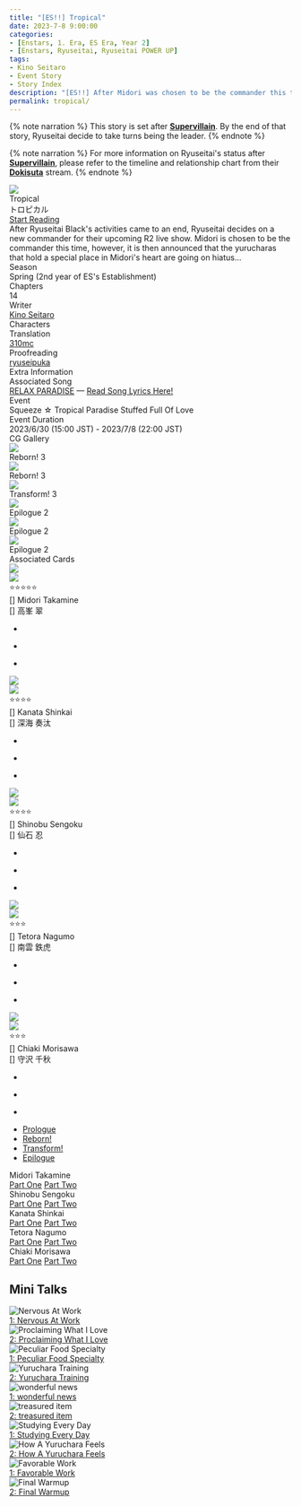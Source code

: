 ```yaml
---
title: "[ES!!] Tropical"
date: 2023-7-8 9:00:00
categories:
- [Enstars, 1. Era, ES Era, Year 2]
- [Enstars, Ryuseitai, Ryuseitai POWER UP]
tags:
- Kino Seitaro
- Event Story
- Story Index
description: "[ES!!] After Midori was chosen to be the commander this time, it is announced that the yurucharas that hold a special place in his heart are going on hiatus…"
permalink: tropical/
---
```

<div class="preview-wrapper" style="--storyColor:#5ac189;--storyColor-rgb:90,193,137;--storyColor-h:147.4;--storyColor-s:45.4%;--storyColor-l:55.5%;">
    <div class="grid-wrapper">
        <div class="preview-background" style="background-image: url('/img/es/eventstory/tropical/midoribcgframe.jpg')"></div>
        <div class="preview-box">
            <div class="title-area">
                <div class="title-area__title">Tropical</div>
                <div class="title-area__subtitle">トロピカル</div>
                <div class="title-area__start"><a href="/tropical/prologue">Start Reading</a></div>
            </div>
            <div class="info-area">
                <div class="synopsis">
                After Ryuseitai Black's activities came to an end, Ryuseitai decides on a new commander for their upcoming R2 live show. Midori is chosen to be the commander this time, however, it is then announced that the yurucharas that hold a special place in Midori's heart are going on hiatus…<!--『流星隊フラック』の活動が一区切りし、次のライブ『R2』に向けて新しい隊長を決めることになった『流星隊』。今回の隊長は翠が担当することに決定するが、思い入れのあるゆるキャラの活動休止が発表され…-->
                </div>
                <div class="info">
                    <div class="info-item season">
                        <div class="label">
                            Season
                        </div>
                        <div class="value">
                            Spring (2nd year of ES's Establishment)
                        </div>
                    </div>
                    <div class="info-item chapters">
                        <div class="label">
                            Chapters
                        </div>
                        <div class="value">
                            14
                        </div>
                    </div>
                    <div class="info-item writer">
                        <div class="label">
                            Writer
                        </div>
                        <div class="value">
                            <a href="/tags/Kino-Seitaro/">Kino Seitaro</a>
                        </div>
                    </div>
                    <div class="info-item characters">
                        <div class="label">
                            Characters
                        </div>
                        <div class="value">
                        <a href="/categories/Enstars/Midori" character="Midori"></a>
                        <a href="/categories/Enstars/Shinobu" character="Shinobu"></a>
                        <a href="/categories/Enstars/Kanata" character="Kanata"></a>
                        <a href="/categories/Enstars/Tetora" character="Tetora"></a>
                        <a href="/categories/Enstars/Chiaki" character="Chiaki"></a>
                        </div>
                    </div>
                    <div class="info-item tl">
                        <div class="label">
                            Translation
                        </div>
                        <div class="value">
                            <a href="/about">310mc</a>
                        </div>
                    </div>
                    <div class="info-item pr">
                        <div class="label">
                            Proofreading
                        </div>
                        <div class="value">
                            <a href="https://ryuseipuka.notion.site/proofed-by-ryuseipuka-020757643ea94baabea5e7d21f325a8b" target="_blank">ryuseipuka</a>
                        </div>
                    </div>
                </div>
            </div>
        </div>
    </div>
</div>

<!-- more -->

{% note narration %}
This story is set after <b><a href="/supervillain" target="_blank">Supervillain</a></b>. By the end of that story, Ryuseitai decide to take turns being the leader.
{% endnote %}

{% note narration %}
For more information on Ryuseitai's status after <b><a href="/supervillain" target="_blank">Supervillain</a></b>, please refer to the timeline and relationship chart from their <b><a href="/dokisuta_ryuseitai" target="_blank">Dokisuta</a></b> stream.
{% endnote %}

<style>
    .preview-wrapper {
        display: none;
    }
    @media (max-width: 567px) {
        .post-block {
            padding: 5px 10px 8px !important;
        }
    }
</style>

<link rel="stylesheet" href="/cssfolder/removewidth.css">

<div class="story-wrapper" style="--storyColor:#5ac189;--storyColor-rgb:90,193,137;--storyColor-h:147.4;--storyColor-s:45.4%;--storyColor-l:55.5%;">
    <div class="grid-wrapper">
        <div class="story-background" style="background: top/cover url(/img/es/eventstory/tropical/midoriorigcg.jpg)"></div>
        <div class="story-box">
            <div class="story-cover">
                <div><img src="/img/es/eventstory/tropical/midoribcgframe.jpg"></div>
            </div>
            <div class="title-area">
                <div class="title-area__title">Tropical</div>
                <div class="title-area__subtitle">トロピカル</div>
                <div class="title-area__start">
                    <a href="prologue">Start Reading</a>
                </div>
            </div>
            <div class="info-area">
                <div class="synopsis">
                    After Ryuseitai Black's activities came to an end, Ryuseitai decides on a new commander for their upcoming R2 live show. Midori is chosen to be the commander this time, however, it is then announced that the yurucharas that hold a special place in Midori's heart are going on hiatus…
                </div>
                <div class="info">
                    <div class="info-item season">
                        <div class="label">
                            Season
                        </div>
                        <div class="value">
                            Spring (2nd year of ES's Establishment)
                        </div>
                    </div>
                    <div class="info-item chapters">
                        <div class="label">
                            Chapters
                        </div>
                        <div class="value">
                            14
                        </div>
                    </div>
                    <div class="info-item writer">
                        <div class="label">
                            Writer
                        </div>
                        <div class="value">
                            <a href="/tags/Kino-Seitaro/">Kino Seitaro</a>
                        </div>
                    </div>
                    <div class="info-item characters">
                        <div class="label">
                            Characters
                        </div>
                        <div class="value">
                        <a href="/categories/Enstars/Midori" character="Midori"></a>
                        <a href="/categories/Enstars/Shinobu" character="Shinobu"></a>
                        <a href="/categories/Enstars/Kanata" character="Kanata"></a>
                        <a href="/categories/Enstars/Tetora" character="Tetora"></a>
                        <a href="/categories/Enstars/Chiaki" character="Chiaki"></a>
                        </div>
                    </div>
                    <div class="info-item tl">
                        <div class="label">
                            Translation
                        </div>
                        <div class="value">
                          <a href="/about">310mc</a>
                        </div>
                    </div>
                    <div class="info-item pr">
                        <div class="label">
                            Proofreading
                        </div>
                        <div class="value">
                            <a href="https://ryuseipuka.notion.site/proofed-by-ryuseipuka-020757643ea94baabea5e7d21f325a8b" target="_blank">ryuseipuka</a>
                        </div>
                    </div>
                </div>
                <div class="extra-area">
                    <div class="tab-header">
                        <div class="tab-header__name">Extra Information</div>
                    </div>
                    <div class="tab-content">
                        <div class="tab-item">
                          <div class="label">
                            Associated Song
                            </div>
                          <div class="value">
                            <a href="https://www.youtube.com/watch?v=nwJ7qtWlNgM">RELAX PARADISE</a> — <a href="/RELAX_PARADISE">Read Song Lyrics Here!</a>
                            </div>
                        </div>
                        <div class="tab-item">
                            <div class="label">
                                Event
                            </div>
                            <div class="value">
                                Squeeze ☆ Tropical Paradise Stuffed Full Of Love
                            </div>
                        </div>
                        <div class="tab-item">
                            <div class="label">
                                Event Duration
                            </div>
                            <div class="value">
                                2023/6/30 (15:00 JST) - 2023/7/8 (22:00 JST)
                            </div>
                        </div>
                    </div>
                </div>
                <div class="cg-gallery">
                    <div class="tab-header">
                        <div class="tab-header__name">CG Gallery</div>
                    </div>
                    <div class="tab-content">
                        <div class="gallery">
                            <div class="gallery-item">
                                <div class="image">
                                    <img src="/img/es/eventstory/tropical/kanataorigcg.jpg">
                                </div>
                                <div class="caption">
                                    Reborn! 3
                                </div>
                            </div>
                            <div class="gallery-item">
                                <div class="image">
                                    <img src="/img/es/eventstory/tropical/shinobuorigcg.jpg">
                                </div>
                                <div class="caption">
                                    Reborn! 3
                                </div>
                            </div>
                            <div class="gallery-item">
                                <div class="image">
                                    <img src="/img/es/eventstory/tropical/midoriorigcg.jpg">
                                </div>
                                <div class="caption">
                                    Transform! 3
                                </div>
                            </div>
                            <div class="gallery-item">
                                <div class="image">
                                    <img src="/img/es/eventstory/tropical/shinobubcg.jpg">
                                </div>
                                <div class="caption">
                                    Epilogue 2
                                </div>
                            </div>
                            <div class="gallery-item">
                                <div class="image">
                                    <img src="/img/es/eventstory/tropical/kanatabcg.jpg">
                                </div>
                                <div class="caption">
                                    Epilogue 2
                                </div>
                            </div>
                            <div class="gallery-item">
                                <div class="image">
                                    <img src="/img/es/eventstory/tropical/midoribcg.jpg">
                                </div>
                                <div class="caption">
                                    Epilogue 2
                                </div>
                            </div>
                        </div>
                    </div>
                </div>
                <div class="story-cards">
                    <div class="tab-header">
                        <div class="tab-header__name">Associated Cards</div>
                    </div>
                    <div class="tab-content">
                        <div class="cards">
                            <div class="cards-item">
                                <div class="image">
                                    <div class="single unbloomed">
                                        <img src="/img/es/eventstory/tropical/midoriframe_300px.jpg">
                                    </div>
                                    <div class="single bloomed">
                                        <img src="/img/es/eventstory/tropical/midoribcgframe_300px.jpg">
                                    </div>
                                    <div class="quotes__wrapper">
                                        <div class="quotes">
                                            <div class="unbloomed"><!--TBA--></div>
                                            <div class="bloomed"><!--TBA--></div>
                                        </div>
                                    </div>
                                </div>
                                <div class="lightbox">
                                    <div class="card__name">⭐⭐⭐⭐⭐<br>[] Midori Takamine</div>
                                    <div class="card__jp">[] 高峯 翠</div>
                                    <div class="skills">
                                        <ul>
                                            <li id="center">
                                                <div class="name"><!--TBA--></div>
                                                <div class="desc"></div>
                                            </li>
                                            <li id="live">
                                                <div class="name"><!--TBA--></div>
                                                <div class="desc"></div>
                                            </li>
                                            <li id="lesson">
                                                <div class="name"><!--TBA--></div>
                                                <div class="desc"></div>
                                            </li>
                                        </ul>
                                    </div>
                                </div>
                            </div>
                            <div class="cards-item">
                                <div class="image">
                                    <div class="single unbloomed">
                                        <img src="/img/es/eventstory/tropical/kanataframe_300px.jpg">
                                    </div>
                                    <div class="single bloomed">
                                        <img src="/img/es/eventstory/tropical/kanatabcgframe_300px.jpg">
                                    </div>
                                    <div class="quotes__wrapper">
                                        <div class="quotes">
                                            <div class="unbloomed"><!--TBA--></div>
                                            <div class="bloomed"><!--TBA--></div>
                                        </div>
                                    </div>
                                </div>
                                <div class="lightbox">
                                    <div class="card__name">⭐⭐⭐⭐<br>[] Kanata Shinkai</div>
                                    <div class="card__jp">[] 深海 奏汰</div>
                                    <div class="skills">
                                        <ul>
                                            <li id="center">
                                                <div class="name"><!--TBA--></div>
                                                <div class="desc"></div>
                                            </li>
                                            <li id="live">
                                                <div class="name"><!--TBA--></div>
                                                <div class="desc"></div>
                                            </li>
                                            <li id="lesson">
                                                <div class="name"><!--TBA--></div>
                                                <div class="desc"></div>
                                            </li>
                                        </ul>
                                    </div>
                                </div>
                            </div>
                            <div class="cards-item">
                                <div class="image">
                                    <div class="single unbloomed">
                                        <img src="/img/es/eventstory/tropical/shinobuframe_300px.jpg">
                                    </div>
                                    <div class="single bloomed">
                                        <img src="/img/es/eventstory/tropical/shinobubcgframe_300px.jpg">
                                    </div>
                                    <div class="quotes__wrapper">
                                        <div class="quotes">
                                            <div class="unbloomed"><!--TBA--></div>
                                            <div class="bloomed"><!--TBA--></div>
                                        </div>
                                    </div>
                                </div>
                                <div class="lightbox">
                                    <div class="card__name">⭐⭐⭐⭐<br>[] Shinobu Sengoku</div>
                                    <div class="card__jp">[] 仙石 忍</div>
                                    <div class="skills">
                                        <ul>
                                            <li id="center">
                                                <div class="name"><!--TBA--></div>
                                                <div class="desc"></div>
                                            </li>
                                            <li id="live">
                                                <div class="name"><!--TBA--></div>
                                                <div class="desc"></div>
                                            </li>
                                            <li id="lesson">
                                                <div class="name"><!--TBA--></div>
                                                <div class="desc"></div>
                                            </li>
                                        </ul>
                                    </div>
                                </div>
                            </div>
                            <div class="cards-item">
                                <div class="image">
                                    <div class="single unbloomed">
                                        <img src="/img/es/eventstory/tropical/tetoraframe_300px.jpg">
                                    </div>
                                    <div class="single bloomed">
                                        <img src="/img/es/eventstory/tropical/tetorabcgframe_300px.jpg">
                                    </div>
                                    <div class="quotes__wrapper">
                                        <div class="quotes">
                                            <div class="unbloomed"><!--TBA--></div>
                                            <div class="bloomed"><!--TBA--></div>
                                        </div>
                                    </div>
                                </div>
                                <div class="lightbox">
                                    <div class="card__name">⭐⭐⭐<br>[] Tetora Nagumo</div>
                                    <div class="card__jp">[] 南雲 鉄虎</div>
                                    <div class="skills">
                                        <ul>
                                            <li id="center">
                                                <div class="name"><!--TBA--></div>
                                                <div class="desc"></div>
                                            </li>
                                            <li id="live">
                                                <div class="name"><!--TBA--></div>
                                                <div class="desc"></div>
                                            </li>
                                            <li id="lesson">
                                                <div class="name"><!--TBA--></div>
                                                <div class="desc"></div>
                                            </li>
                                        </ul>
                                    </div>
                                </div>
                            </div>
                            <div class="cards-item">
                                <div class="image">
                                    <div class="single unbloomed">
                                        <img src="/img/es/eventstory/tropical/chiakiframe_300px.jpg">
                                    </div>
                                    <div class="single bloomed">
                                        <img src="/img/es/eventstory/tropical/chiakibcgframe_300px.jpg">
                                    </div>
                                    <div class="quotes__wrapper">
                                        <div class="quotes">
                                            <div class="unbloomed"><!--TBA--></div>
                                            <div class="bloomed"><!--TBA--></div>
                                        </div>
                                    </div>
                                </div>
                                <div class="lightbox">
                                    <div class="card__name">⭐⭐⭐<br>[] Chiaki Morisawa</div>
                                    <div class="card__jp">[] 守沢 千秋</div>
                                    <div class="skills">
                                        <ul>
                                            <li id="center">
                                                <div class="name"><!--TBA--></div>
                                                <div class="desc"></div>
                                            </li>
                                            <li id="live">
                                                <div class="name"><!--TBA--></div>
                                                <div class="desc"></div>
                                            </li>
                                            <li id="lesson">
                                                <div class="name"><!--TBA--></div>
                                                <div class="desc"></div>
                                            </li>
                                        </ul>
                                    </div>
                                </div>
                            </div>
                        </div>
                    </div>
                </div>
            </div>
            <div class="chapter-area">
                <div class="chapters">
                    <ul>
                        <li>
                            <a href="prologue" id="">Prologue</a>
                        </li>
                        <li>
                            <a href="reborn" id="">Reborn!</a>
                        </li>
                        <li>
                            <a href="transform" id="">Transform!</a>
                        </li>
                        <li>
                            <a href="epilogue" id="">Epilogue</a>
                        </li>
                    </ul>
                </div>
              <div class="mini-talks">
                    <div class="mini-talk">
                        <div class="mt-header">Midori Takamine</div>
                        <div class="mt-content">
                        <div class="item">
                            <a href="minitalk/midori_1" id="">Part One</a>
                            <a href="minitalk/midori_2" id="">Part Two</a>
                            </div>
                        </div>
                    </div>
                    <div class="mini-talk">
                        <div class="mt-header">Shinobu Sengoku</div>
                        <div class="mt-content">
                            <div class="item">
                            <a href="minitalk/shinobu_1" id="">Part One</a>
                            <a href="minitalk/shinobu_2" id="">Part Two</a>
                            </div>
                        </div>
                    </div>
                    <div class="mini-talk">
                        <div class="mt-header">Kanata Shinkai</div>
                        <div class="mt-content">
                            <div class="item">
                            <a href="minitalk/kanata_1" id="">Part One</a>
                            <a href="minitalk/kanata_2" id="">Part Two</a>
                            </div>
                        </div>
                    </div>
                    <div class="mini-talk">
                        <div class="mt-header">Tetora Nagumo</div>
                        <div class="mt-content">
                            <div class="item">
                            <a href="minitalk/tetora_1" id="">Part One</a>
                            <a href="minitalk/tetora_2" id="">Part Two</a>
                            </div>
                        </div>
                    </div>
                    <div class="mini-talk">
                        <div class="mt-header">Chiaki Morisawa</div>
                        <div class="mt-content">
                            <div class="item">
                            <a href="minitalk/chiaki_1" id="">Part One</a>
                            <a href="minitalk/chiaki_2" id="">Part Two</a>
                            </div>
                        </div>
                    </div>
                </div>
            </div>
        </div>
    </div>
</div>

## Mini Talks

<div class="stories">
    <div class="story">
        <div class="thumbimage">
            <img
                src="/img/es/eventstory/tropical/midoriframe_300px.jpg"
                alt="Nervous At Work"
            />
        </div>
        <a href="/tropical/minitalk/midori_1" class="storyName" target="_blank">
            <span>1: Nervous At Work</span>
            <span class="read"></span>
        </a>
    </div>
    <div class="story">
        <div class="thumbimage">
            <img
                src="/img/es/eventstory/tropical/midoribcgframe_300px.jpg"
                alt="Proclaiming What I Love"
            />
        </div>
        <a href="/tropical/minitalk/midori_2" class="storyName" target="_blank">
            <span>2: Proclaiming What I Love</span>
            <span class="read"></span>
        </a>
    </div>
    <div class="story">
        <div class="thumbimage">
            <img
                src="/img/es/eventstory/tropical/shinobuframe_300px.jpg"
                alt="Peculiar Food Specialty"
            />
        </div>
        <a href="/tropical/minitalk/shinobu_1" class="storyName" target="_blank">
            <span>1: Peculiar Food Specialty</span>
            <span class="read"></span>
        </a>
    </div>
    <div class="story">
        <div class="thumbimage">
            <img
                src="/img/es/eventstory/tropical/shinobubcgframe_300px.jpg"
                alt="Yuruchara Training"
            />
        </div>
        <a href="/tropical/minitalk/shinobu_2" class="storyName" target="_blank">
            <span>2: Yuruchara Training</span>
            <span class="read"></span>
        </a>
    </div>
    <div class="story">
        <div class="thumbimage">
            <img
                src="/img/es/eventstory/tropical/kanataframe_300px.jpg"
                alt="wonderful news"
            />
        </div>
        <a href="/tropical/minitalk/kanata_1" class="storyName" target="_blank">
            <span>1: wonderful news</span>
            <span class="read"></span>
        </a>
    </div>
    <div class="story">
        <div class="thumbimage">
            <img
                src="/img/es/eventstory/tropical/kanatabcgframe_300px.jpg"
                alt="treasured item"
            />
        </div>
        <a href="/tropical/minitalk/kanata_2" class="storyName" target="_blank">
            <span>2: treasured item</span>
            <span class="read"></span>
        </a>
    </div>
    <div class="story">
        <div class="thumbimage">
            <img
                src="/img/es/eventstory/tropical/tetoraframe_300px.jpg"
                alt="Studying Every Day"
            />
        </div>
        <a href="/tropical/minitalk/tetora_1" class="storyName" target="_blank">
            <span>1: Studying Every Day</span>
            <span class="read"></span>
        </a>
    </div>
    <div class="story">
        <div class="thumbimage">
            <img
                src="/img/es/eventstory/tropical/tetorabcgframe_300px.jpg"
                alt="How A Yuruchara Feels"
            />
        </div>
        <a href="/tropical/minitalk/tetora_2" class="storyName" target="_blank">
            <span>2: How A Yuruchara Feels</span>
            <span class="read"></span>
        </a>
    </div>
    <div class="story">
        <div class="thumbimage">
            <img
                src="/img/es/eventstory/tropical/chiakiframe_300px.jpg"
                alt="Favorable Work"
            />
        </div>
        <a href="/tropical/minitalk/chiaki_1" class="storyName" target="_blank">
            <span>1: Favorable Work</span>
            <span class="read"></span>
        </a>
    </div>
    <div class="story">
        <div class="thumbimage">
            <img
                src="/img/es/eventstory/tropical/chiakibcgframe_300px.jpg"
                alt="Final Warmup"
            />
        </div>
        <a href="/tropical/minitalk/chiaki_2" class="storyName" target="_blank">
            <span>2: Final Warmup</span>
            <span class="read"></span>
        </a>
    </div>
</div>
